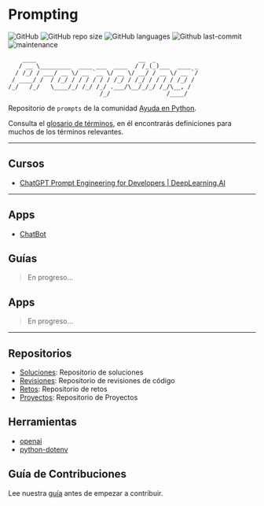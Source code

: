 # Prompting

![GitHub](https://img.shields.io/github/license/AyudaEnPython/prompting)
![GitHub repo size](https://img.shields.io/github/repo-size/AyudaEnPython/prompting)
![GitHub languages](https://img.shields.io/github/languages/top/AyudaEnPython/prompting)
![Github last-commit](https://img.shields.io/github/last-commit/AyudaEnPython/prompting)
![maintenance](https://img.shields.io/maintenance/yes/2023)

        ____                             __  _            
       / __ \_________  ____ ___  ____  / /_(_)___  ____ _
      / /_/ / ___/ __ \/ __ `__ \/ __ \/ __/ / __ \/ __ `/
     / ____/ /  / /_/ / / / / / / /_/ / /_/ / / / / /_/ / 
    /_/   /_/   \____/_/ /_/ /_/ .___/\__/_/_/ /_/\__, /  
                              /_/                /____/   

Repositorio de `prompts` de la comunidad [Ayuda en Python](https://www.facebook.com/groups/ayudaenpython/).

Consulta el [glosario de términos](glosario.md), en él encontrarás definiciones para muchos de los términos relevantes.

---

## Cursos

- [ChatGPT Prompt Engineering for Developers | DeepLearning.AI](cursos/chatgpt-prompting-engineering/)

---

## Apps

- [ChatBot](apps/chatbot/)

## Guías

> En progreso...

## Apps

> En progreso...

---

## Repositorios

- [Soluciones](https://github.com/AyudaEnPython/Soluciones): Repositorio de soluciones
- [Revisiones](https://github.com/AyudaEnPython/Revisiones): Repositorio de revisiones de código
- [Retos](https://github.com/AyudaEnPython/Retos): Repositorio de retos
- [Proyectos](https://github.com/AyudaEnPython/Proyectos): Repositorio de Proyectos

## Herramientas

- [openai](https://platform.openai.com/docs/api-reference?lang=python)
- [python-dotenv](https://saurabh-kumar.com/python-dotenv/)

## Guía de Contribuciones

Lee nuestra [guía](CONTRIBUTING.md) antes de empezar a contribuir.
